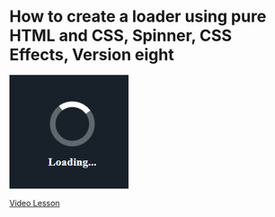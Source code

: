 # How to create a loader using pure HTML and CSS, Spinner, CSS Effects, Version eight

<img src="../../img/loader_9.png" alt="loader" />

[Video Lesson](https://www.youtube.com/watch?v=wlCLXnM-U2M)